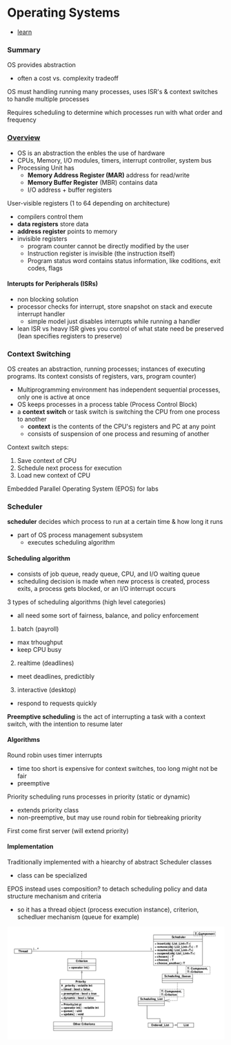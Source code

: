 # Operating Systems
- [learn](https://learn.uwaterloo.ca/d2l/le/content/372772/Home)
### Summary
OS provides abstraction
- often a cost vs. complexity tradeoff

OS must handling running many processes, uses ISR's & context switches to handle multiple processes

Requires scheduling to determine which processes run with what order and frequency

### [Overview](https://learn.uwaterloo.ca/d2l/le/content/372772/viewContent/2065318/View)
- OS is an abstraction the enbles the use of hardware
- CPUs, Memory, I/O modules, timers, interrupt controller, system bus
- Processing Unit has
  - **Memory Address Register (MAR)** address for read/write
  - **Memory Buffer Register** (MBR) contains data 
  - I/O address + buffer registers

User-visible registers (1 to 64 depending on architecture)
- compilers control them
- **data registers** store data
- **address register** points to memory 
- invisible registers
  - program counter cannot be directly modified by the user
  - Instruction register is invisible (the instruction itself)
  - Program status word contains status information, like coditions, exit codes, flags

#### Interupts for Peripherals (ISRs)
- non blocking solution 
- processor checks for interrupt, store snapshot on stack and execute interrupt handler
  - simple model just disables interrupts while running a handler
- lean ISR vs heavy ISR gives you control of what state need be preserved (lean specifies registers to preserve)

### Context Switching
OS creates an abstraction, running processes; instances of executing programs. Its context consists of registers, vars, program counter)
- Multiprogramming environment has independent sequential processes, only one is active at once
- OS keeps processes in a process table (Process Control Block)
- a **context switch** or task switch is switching the CPU from one process to another
  - **context** is the contents of the CPU's registers and PC at any point
  - consists of suspension of one process and resuming of another

Context switch steps:

1. Save context of CPU
2. Schedule next process for execution
3. Load new context of CPU

Embedded Parallel Operating System (EPOS) for labs

### Scheduler
**scheduler** decides which process to run at a certain time & how long it runs
- part of OS process management subsystem
  - executes scheduling algorithm

#### Scheduling algorithm
- consists of job queue, ready queue, CPU, and I/O waiting queue
- scheduling decision is made when new process is created, process exits, a process gets blocked, or an I/O interrupt occurs

3 types of scheduling algorithms (high level categories)
- all need some sort of fairness, balance, and policy enforcement

1. batch (payroll)
- max trhoughput
- keep CPU busy

2. realtime (deadlines)
- meet deadlines, predictibly

3. interactive (desktop)
- respond to requests quickly

**Preemptive scheduling** is the act of interrupting a task with a context switch, with the intention to resume later

#### Algorithms 
Round robin uses timer interrupts
- time too short is expensive for context switches, too long might not be fair 
- preemptive

Priority scheduling runs processes in priority (static or dynamic)
- extends priority class
- non-preemptive, but may use round robin for tiebreaking priority

First come first server (will extend priority)

#### Implementation
Traditionally implemented with a hiearchy of abstract Scheduler classes
- class can be specialized

EPOS instead uses composition? to detach scheduling policy and data structure mechanism and criteria
- so it has a thread object (process execution instance), criterion, schedluer mechanism (queue for example)

![epos uml](/assets/epos_scheduling_uml.png)

###

